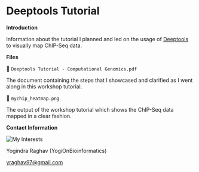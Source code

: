 # Deeptools Tutorial 

**Introduction** 

Information about the tutorial I planned and led on the usage of [Deeptools](https://deeptools.readthedocs.io/en/develop/) to visually map ChIP-Seq data. 

**Files** 

:scroll: `Deeptools Tutorial - Computational Genomics.pdf` 

The document containing the steps that I showcased and clarified as I went along in this workshop tutorial. 

:scroll: `mychip_heatmap.png`

The output of the workshop tutorial which shows the ChIP-Seq data mapped in a clear fashion. 

**Contact Information**

![My Interests](https://avatars1.githubusercontent.com/u/38919947?s=400&u=49ab1365a14fac78a91e425efd583f7a2bcb3e25&v=4)

Yogindra Raghav (YogiOnBioinformatics)

yraghav97@gmail.com
